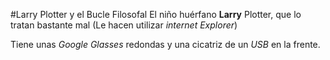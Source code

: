 #Larry Plotter y el Bucle Filosofal
El niño huérfano **Larry** Plotter, que lo tratan bastante mal
(Le hacen utilizar *internet Explorer*)

Tiene unas *Google Glasses* redondas y una cicatriz de un *USB* en la frente.
